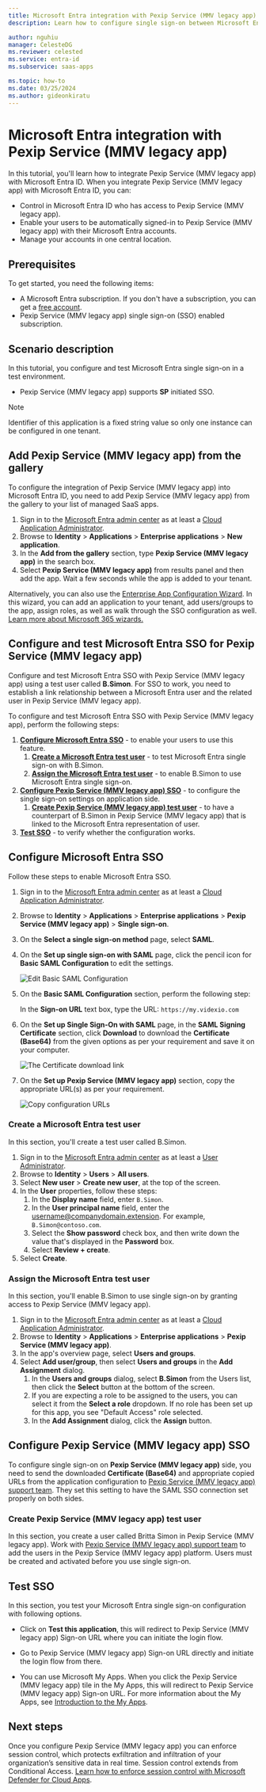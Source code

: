 ```yaml
---
title: Microsoft Entra integration with Pexip Service (MMV legacy app)
description: Learn how to configure single sign-on between Microsoft Entra ID and Pexip Service (MMV legacy app).

author: nguhiu
manager: CelesteDG
ms.reviewer: celested
ms.service: entra-id
ms.subservice: saas-apps

ms.topic: how-to
ms.date: 03/25/2024
ms.author: gideonkiratu
---
```

# Microsoft Entra integration with Pexip Service (MMV legacy app)

In this tutorial, you'll learn how to integrate Pexip Service (MMV legacy app) with Microsoft Entra ID. When you integrate Pexip Service (MMV legacy app) with Microsoft Entra ID, you can:

* Control in Microsoft Entra ID who has access to Pexip Service (MMV legacy app).
* Enable your users to be automatically signed-in to Pexip Service (MMV legacy app) with their Microsoft Entra accounts.
* Manage your accounts in one central location.

## Prerequisites

To get started, you need the following items:

* A Microsoft Entra subscription. If you don't have a subscription, you can get a [free account](https://azure.microsoft.com/free/).
* Pexip Service (MMV legacy app) single sign-on (SSO) enabled subscription.

## Scenario description

In this tutorial, you configure and test Microsoft Entra single sign-on in a test environment.

* Pexip Service (MMV legacy app) supports **SP** initiated SSO.

> [!NOTE]
> Identifier of this application is a fixed string value so only one instance can be configured in one tenant.

## Add Pexip Service (MMV legacy app) from the gallery

To configure the integration of Pexip Service (MMV legacy app) into Microsoft Entra ID, you need to add Pexip Service (MMV legacy app) from the gallery to your list of managed SaaS apps.

1. Sign in to the [Microsoft Entra admin center](https://entra.microsoft.com) as at least a [Cloud Application Administrator](~/identity/role-based-access-control/permissions-reference.md#cloud-application-administrator).
1. Browse to **Identity** > **Applications** > **Enterprise applications** > **New application**.
1. In the **Add from the gallery** section, type **Pexip Service (MMV legacy app)** in the search box.
1. Select **Pexip Service (MMV legacy app)** from results panel and then add the app. Wait a few seconds while the app is added to your tenant.

 Alternatively, you can also use the [Enterprise App Configuration Wizard](https://portal.office.com/AdminPortal/home?Q=Docs#/azureadappintegration). In this wizard, you can add an application to your tenant, add users/groups to the app, assign roles, as well as walk through the SSO configuration as well. [Learn more about Microsoft 365 wizards.](/microsoft-365/admin/misc/azure-ad-setup-guides)

<a name='configure-and-test-azure-ad-sso-for-pexip-service-mmv-legacy-app)'></a>

## Configure and test Microsoft Entra SSO for Pexip Service (MMV legacy app)

Configure and test Microsoft Entra SSO with Pexip Service (MMV legacy app) using a test user called **B.Simon**. For SSO to work, you need to establish a link relationship between a Microsoft Entra user and the related user in Pexip Service (MMV legacy app).

To configure and test Microsoft Entra SSO with Pexip Service (MMV legacy app), perform the following steps:

1. **[Configure Microsoft Entra SSO](#configure-azure-ad-sso)** - to enable your users to use this feature.
    1. **[Create a Microsoft Entra test user](#create-an-azure-ad-test-user)** - to test Microsoft Entra single sign-on with B.Simon.
    1. **[Assign the Microsoft Entra test user](#assign-the-azure-ad-test-user)** - to enable B.Simon to use Microsoft Entra single sign-on.
1. **[Configure Pexip Service (MMV legacy app) SSO](#configure-pexip-service-mmv-legacy-app-sso)** - to configure the single sign-on settings on application side.
    1. **[Create Pexip Service (MMV legacy app) test user](#create-pexip-service-mmv-legacy-app-test-user)** - to have a counterpart of B.Simon in Pexip Service (MMV legacy app) that is linked to the Microsoft Entra representation of user.
1. **[Test SSO](#test-sso)** - to verify whether the configuration works.

<a name='configure-azure-ad-sso'></a>

## Configure Microsoft Entra SSO

Follow these steps to enable Microsoft Entra SSO.

1. Sign in to the [Microsoft Entra admin center](https://entra.microsoft.com) as at least a [Cloud Application Administrator](~/identity/role-based-access-control/permissions-reference.md#cloud-application-administrator).
1. Browse to **Identity** > **Applications** > **Enterprise applications** > **Pexip Service (MMV legacy app)** > **Single sign-on**.
1. On the **Select a single sign-on method** page, select **SAML**.
1. On the **Set up single sign-on with SAML** page, click the pencil icon for **Basic SAML Configuration** to edit the settings.

   ![Edit Basic SAML Configuration](common/edit-urls.png)

1. On the **Basic SAML Configuration** section, perform the following step:

    In the **Sign-on URL** text box, type the URL: `https://my.videxio.com`

1. On the **Set up Single Sign-On with SAML** page, in the **SAML Signing Certificate** section, click **Download** to download the **Certificate (Base64)** from the given options as per your requirement and save it on your computer.

	![The Certificate download link](common/certificatebase64.png)

1. On the **Set up Pexip Service (MMV legacy app)** section, copy the appropriate URL(s) as per your requirement.

	![Copy configuration URLs](common/copy-configuration-urls.png)

<a name='create-an-azure-ad-test-user'></a>

### Create a Microsoft Entra test user 

In this section, you'll create a test user called B.Simon.

1. Sign in to the [Microsoft Entra admin center](https://entra.microsoft.com) as at least a [User Administrator](~/identity/role-based-access-control/permissions-reference.md#user-administrator).
1. Browse to **Identity** > **Users** > **All users**.
1. Select **New user** > **Create new user**, at the top of the screen.
1. In the **User** properties, follow these steps:
   1. In the **Display name** field, enter `B.Simon`.  
   1. In the **User principal name** field, enter the username@companydomain.extension. For example, `B.Simon@contoso.com`.
   1. Select the **Show password** check box, and then write down the value that's displayed in the **Password** box.
   1. Select **Review + create**.
1. Select **Create**.

<a name='assign-the-azure-ad-test-user'></a>

### Assign the Microsoft Entra test user

In this section, you'll enable B.Simon to use single sign-on by granting access to Pexip Service (MMV legacy app).

1. Sign in to the [Microsoft Entra admin center](https://entra.microsoft.com) as at least a [Cloud Application Administrator](~/identity/role-based-access-control/permissions-reference.md#cloud-application-administrator).
1. Browse to **Identity** > **Applications** > **Enterprise applications** > **Pexip Service (MMV legacy app)**.
1. In the app's overview page, select **Users and groups**.
1. Select **Add user/group**, then select **Users and groups** in the **Add Assignment** dialog.
   1. In the **Users and groups** dialog, select **B.Simon** from the Users list, then click the **Select** button at the bottom of the screen.
   1. If you are expecting a role to be assigned to the users, you can select it from the **Select a role** dropdown. If no role has been set up for this app, you see "Default Access" role selected.
   1. In the **Add Assignment** dialog, click the **Assign** button.

## Configure Pexip Service (MMV legacy app) SSO

To configure single sign-on on **Pexip Service (MMV legacy app)** side, you need to send the downloaded **Certificate (Base64)** and appropriate copied URLs from the application configuration to [Pexip Service (MMV legacy app) support team](https://help.pexip.com). They set this setting to have the SAML SSO connection set properly on both sides.

### Create Pexip Service (MMV legacy app) test user

In this section, you create a user called Britta Simon in Pexip Service (MMV legacy app). Work with [Pexip Service (MMV legacy app) support team](https://help.pexip.com) to add the users in the Pexip Service (MMV legacy app) platform. Users must be created and activated before you use single sign-on.

## Test SSO

In this section, you test your Microsoft Entra single sign-on configuration with following options. 

* Click on **Test this application**, this will redirect to Pexip Service (MMV legacy app) Sign-on URL where you can initiate the login flow. 

* Go to Pexip Service (MMV legacy app) Sign-on URL directly and initiate the login flow from there.

* You can use Microsoft My Apps. When you click the Pexip Service (MMV legacy app) tile in the My Apps, this will redirect to Pexip Service (MMV legacy app) Sign-on URL. For more information about the My Apps, see [Introduction to the My Apps](https://support.microsoft.com/account-billing/sign-in-and-start-apps-from-the-my-apps-portal-2f3b1bae-0e5a-4a86-a33e-876fbd2a4510).

## Next steps

Once you configure Pexip Service (MMV legacy app) you can enforce session control, which protects exfiltration and infiltration of your organization’s sensitive data in real time. Session control extends from Conditional Access. [Learn how to enforce session control with Microsoft Defender for Cloud Apps](/cloud-app-security/proxy-deployment-aad).
